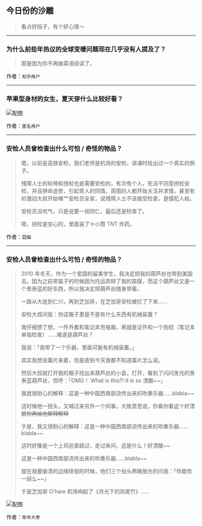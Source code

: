 ## 今日份的沙雕

> 看点好段子，有个好心情～


 
---

### 为什么前些年热议的全球变暖问题现在几乎没有人提及了？

> 那是因为你不再做英语阅读了。


作者：`知乎用户`

---

### 苹果型身材的女生，夏天穿什么比较好看？

> 



![配图](http://pic3.zhimg.com/70/6545c8f503a66c0b9f7647082a14e37e_b.jpg)


作者：`匿名用户`

---

### 安检人员曾检查出什么可怕 / 奇怪的物品？

> 嗯，以前是高铁安检，我们老师是机场的安检，讲课时给出过一个真实的例子。
> 
> 残障人士的轮椅和拐杖也是需要安检的，有次有个人，死活不同意拐杖安检，并且拼命造势，引起旁人的同情，周围的人都开始关注并求情，甚至有的激动大叔开始嘴艹安检员全家，说残障人士不该接受检查，是侵犯人权。
> 
> 安检员没吭气，只是说要一视同仁，最后还是检查了。
> 
> 嗯，拐杖是空心的，里面装了十小筒 TNT 炸药。


作者：`囧猫`

---

### 安检人员曾检查出什么可怕 / 奇怪的物品？

> 2010 年冬天，作为一个爱国的留美学生，我决定把我的葫芦丝也带到美国去。因为之前带笛子的时候因为托运弄碎了我的笛膜，而这个葫芦丝又是一个景泰蓝的好东西，所以我决定把葫芦丝随身带着。
> 
> 一路从大连到仁川，再到芝加哥，在芝加哥安检被拦了下来……
> 
> 安检大叔问我：你这箱子里是不是有什么东西有机械装置？
> 
> 我仔细想了想，一件外套和笔记本充电器，再就是证件和一个抱枕（笔记本单独检查）……难道是葫芦丝？
> 
> 我说：「我带了一个乐器，里面可能有机械装置。」
> 
> 其实我想说簧片来着，但是直到今天我都不知道簧片怎么说。
> 
> 然后大叔就打开我的箱子找出来葫芦丝的小盒，打开，看到了闪闪发光的景泰蓝葫芦丝，惊呼：「OMG！ What is this?! It is so 漂酿~~」
> 
> 我就很耐心的解释：这是一种中国西南部流传出来的吹奏乐器……blabla~~
> 
> 这时候他一扭头，又喊过来另外一个同事，大致意思说，你看你看这个好漂酿~~你再给他解释解释~~
> 
> 于是，我又很耐心的解释：这是一种中国西南部流传出来的吹奏乐器……blabla~~
> 
> 这时好像是一个上司巡查路过，走过来问，这是什么！好漂酿~~
> 
> 这是一种中国西南部流传出来的吹奏乐器……blabla~~
> 
> 就在我要崩溃的边缘徘徊的时候，他们三个抬头两眼放光的问我：「你能吹一段么~~」
> 
> 于是芝加哥 O'hare 机场响起了《月光下的凤尾竹》……



![配图](http://pic3.zhimg.com/70/21cf8153c0b66abbfe13dca07445e7e6_b.jpg)


作者：`陈年大枣`